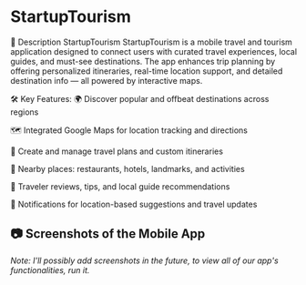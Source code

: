 # StartupTourism

📱 Description
StartupTourism StartupTourism is a mobile travel and tourism application designed to connect users with curated travel experiences, local guides, and must-see destinations. The app enhances trip planning by offering personalized itineraries, real-time location support, and detailed destination info — all powered by interactive maps.

🛠️ Key Features:
🌍 Discover popular and offbeat destinations across regions

🗺️ Integrated Google Maps for location tracking and directions

📅 Create and manage travel plans and custom itineraries

📍 Nearby places: restaurants, hotels, landmarks, and activities

💬 Traveler reviews, tips, and local guide recommendations

🔔 Notifications for location-based suggestions and travel updates

## 📷 Screenshots of the Mobile App

_Note: I'll possibly add screenshots in the future, to view all of our app's functionalities, run it._

